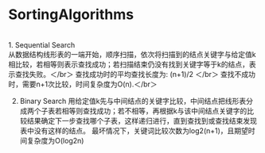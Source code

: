 # SortingAlgorithms

<br>1. Sequential Search </br>
从数据结构线形表的一端开始，顺序扫描，依次将扫描到的结点关键字与给定值k相比较，若相等则表示查找成功；若扫描结束仍没有找到关键字等于k的结点，表示查找失败。＜/br＞
查找成功时的平均查找长度为:  (n+1)/2 ＜/br＞
查找不成功时，需要n+1次比较，时间复杂度为O(n).＜/br＞

2. Binary Search
用给定值k先与中间结点的关键字比较，中间结点把线形表分成两个子表若相等则查找成功；若不相等，再根据k与该中间结点关键字的比较结果确定下一步查找哪个子表，这样递归进行，直到查找到或查找结束发现表中没有这样的结点。
最坏情况下，关键词比较次数为log2(n+1)，且期望时间复杂度为O(log2n)

   
